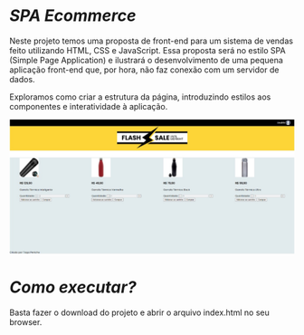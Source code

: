 # ***SPA Ecommerce***

Neste projeto temos uma proposta de front-end para um sistema de vendas feito utilizando HTML, CSS e JavaScript. 
Essa proposta será no estilo SPA (Simple Page Application) e ilustrará o desenvolvimento de uma pequena aplicação front-end que, por hora, não faz conexão com um servidor de dados.

Exploramos como criar a estrutura da página, introduzindo estilos aos componentes e interatividade à aplicação.

![spa de uma lista de compras](https://github.com/Penichezito/SPA-Ecommerce/blob/main/imgs/spa-simplificada-ecommerce.jpg)

# ***Como executar?***
Basta fazer o download do projeto e abrir o arquivo index.html no seu browser.
